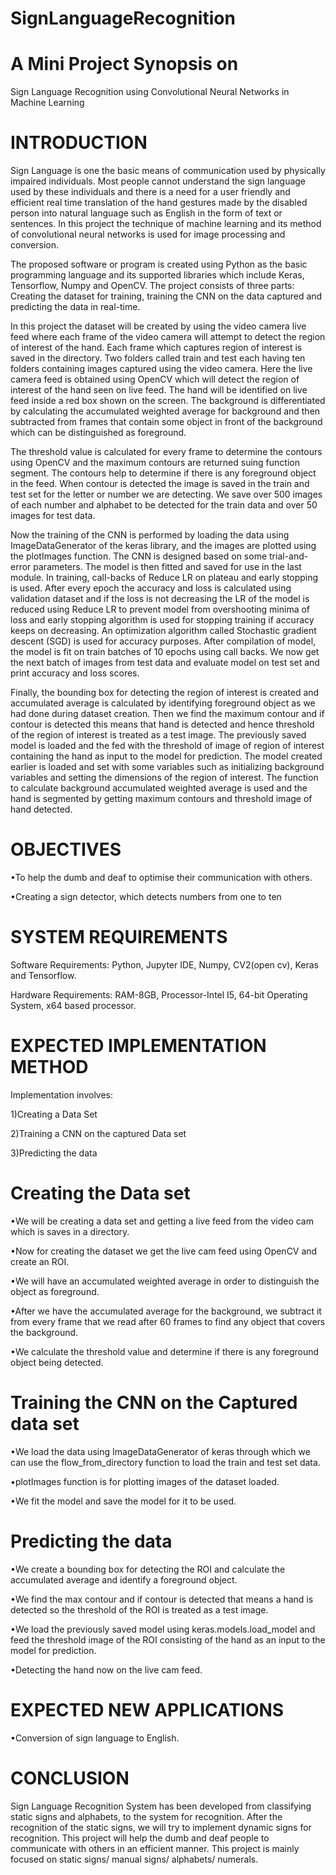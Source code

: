 # SignLanguageRecognition
# A Mini Project Synopsis on 
Sign Language Recognition using Convolutional Neural Networks in Machine Learning

# INTRODUCTION
Sign Language is one the basic means of communication used by physically impaired individuals. Most people cannot understand the sign language used by these individuals and there is a need for a user friendly and efficient real time translation of the hand gestures made by the disabled person into natural language such as English in the form of text or sentences. In this project the technique of machine learning and its method of convolutional neural networks is used for image processing and conversion.

The proposed software or program is created using Python as the basic programming language and its supported libraries which include Keras, Tensorflow, Numpy and OpenCV. The project consists of three parts: Creating the dataset for training, training the CNN on the data captured and predicting the data in real-time. 

In this project the dataset will be created by using the video camera live feed where each frame of the video camera will attempt to detect the region of interest of the hand. Each frame which captures region of interest is saved in the directory. Two folders called train and test each having ten folders containing images captured using the video camera. Here the live camera feed is obtained using OpenCV which will detect the region of interest of the hand seen on live feed. The hand will be identified on live feed inside a red box shown on the screen. The background is differentiated by calculating the accumulated weighted average for background and then subtracted from frames that contain some object in front of the background which can be distinguished as foreground.

The threshold value is calculated for every frame to determine the contours using OpenCV and the maximum contours are returned suing function segment. The contours help to determine if there is any foreground object in the feed. When contour is detected the image is saved in the train and test set for the letter or number we are detecting. We save over 500 images of each number and alphabet to be detected for the train data and over 50 images for test data.

Now the training of the CNN is performed by loading the data using ImageDataGenerator of the keras library, and the images are plotted using the plotImages function. The CNN is designed based on some trial-and-error parameters. The model is then fitted and saved for use in the last module. In training, call-backs of Reduce LR on plateau and early stopping is used. After every epoch the accuracy and loss is calculated using validation dataset and if the loss is not decreasing the LR of the model is reduced using Reduce LR to prevent model from overshooting minima of loss and early stopping algorithm is used for stopping training if accuracy keeps on decreasing. An optimization algorithm called Stochastic gradient descent (SGD) is used for accuracy purposes. After compilation of model, the model is fit on train batches of 10 epochs using call backs. We now get the next batch of images from test data and evaluate model on test set and print accuracy and loss scores.

Finally, the bounding box for detecting the region of interest is created and accumulated average is calculated by identifying foreground object as we had done during dataset creation. Then we find the maximum contour and if contour is detected this means that hand is detected and hence threshold of the region of interest is treated as a test image. The previously saved model is loaded and the fed with the threshold of image of region of interest containing the hand as input to the model for prediction. The model created earlier is loaded and set with some variables such as initializing background variables and setting the dimensions of the region of interest. The function to calculate background accumulated weighted average is used and the hand is segmented by getting maximum contours and threshold image of hand detected.

# OBJECTIVES
•To help the dumb and deaf to optimise their communication with others.

•Creating a sign detector, which detects numbers from one to ten

# SYSTEM REQUIREMENTS
Software Requirements: Python, Jupyter IDE, Numpy, CV2(open cv), Keras and Tensorflow.

Hardware Requirements: RAM-8GB, Processor-Intel I5, 64-bit Operating System, x64 based processor.	
 
# EXPECTED IMPLEMENTATION METHOD
Implementation involves:

1)Creating a Data Set

2)Training a CNN on the captured Data set

3)Predicting the data

# Creating the Data set

•We will be creating a data set and getting a live feed from the video cam which is saves in a directory.

•Now for creating the dataset we get the live cam feed using OpenCV and create an ROI.

•We will have an accumulated weighted average in order to distinguish the object as foreground.

•After we have the accumulated average for the background, we subtract it from every frame that we read after 60 frames to find any object that covers the background.

•We calculate the threshold value and determine if there is any foreground object being detected.

# Training the CNN on the Captured data set

•We load the data using ImageDataGenerator of keras through which we can use the flow_from_directory function to load the train and test set data.

•plotImages function is for plotting images of the dataset loaded.

•We fit the model and save the model for it to be used.

# Predicting the data

•We create a bounding box for detecting the ROI and calculate the accumulated average and identify a foreground object.

•We find the max contour and if contour is detected that means a hand is detected so the threshold of the ROI is treated as a test image.

•We load the previously saved model using keras.models.load_model and feed the threshold image of the ROI consisting of the hand as an input to the model for prediction.

•Detecting the hand now on the live cam feed.

# EXPECTED NEW APPLICATIONS
•Conversion of sign language to English.

# CONCLUSION	
Sign Language Recognition System has been developed from classifying static signs and alphabets, to the system for recognition. After the recognition of the static signs, we will try to implement dynamic signs for recognition. This project will help the dumb and deaf people to communicate with others in an efficient manner. This project is mainly focused on static signs/ manual signs/ alphabets/ numerals.
